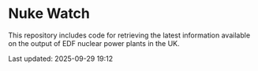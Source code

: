 # Nuke Watch

This repository includes code for retrieving the latest information available on the output of EDF nuclear power plants in the UK.

Last updated: 2025-09-29 19:12